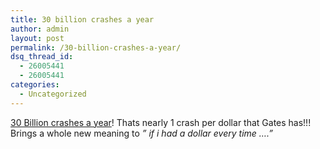 ```yaml
---
title: 30 billion crashes a year
author: admin
layout: post
permalink: /30-billion-crashes-a-year/
dsq_thread_id:
  - 26005441
  - 26005441
categories:
  - Uncategorized
---
```

[30 Billion crashes a year][1]! Thats nearly 1 crash per dollar that Gates has!!! Brings a whole new meaning to *&#8221; if i had a dollar every time &#8230;.&#8221;*

 [1]: http://weblogs.asp.net/ASanto/posts/23772.aspx